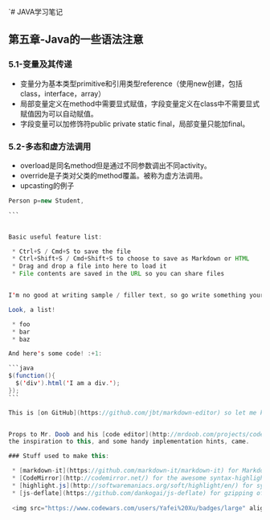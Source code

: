 `# JAVA学习笔记
## 第五章-Java的一些语法注意
### 5.1-变量及其传递
+ 变量分为基本类型primitive和引用类型reference（使用new创建，包括class，interface，array）
+ 局部变量定义在method中需要显式赋值，字段变量定义在class中不需要显式赋值因为可以自动赋值。
+ 字段变量可以加修饰符public private static final，局部变量只能加final。

### 5.2-多态和虚方法调用
+ overload是同名method但是通过不同参数调出不同activity。
+ override是子类对父类的method覆盖。被称为虚方法调用。
+ upcasting的例子
````java
Person p=new Student,

```


Basic useful feature list:

 * Ctrl+S / Cmd+S to save the file
 * Ctrl+Shift+S / Cmd+Shift+S to choose to save as Markdown or HTML
 * Drag and drop a file into here to load it
 * File contents are saved in the URL so you can share files


I'm no good at writing sample / filler text, so go write something yourself.

Look, a list!

 * foo
 * bar
 * baz

And here's some code! :+1:

```java
$(function(){
  $('div').html('I am a div.');
});
```

This is [on GitHub](https://github.com/jbt/markdown-editor) so let me know if I've b0rked it somewhere.


Props to Mr. Doob and his [code editor](http://mrdoob.com/projects/code-editor/), from which
the inspiration to this, and some handy implementation hints, came.

### Stuff used to make this:

 * [markdown-it](https://github.com/markdown-it/markdown-it) for Markdown parsing
 * [CodeMirror](http://codemirror.net/) for the awesome syntax-highlighted editor
 * [highlight.js](http://softwaremaniacs.org/soft/highlight/en/) for syntax highlighting in output code blocks
 * [js-deflate](https://github.com/dankogai/js-deflate) for gzipping of data to make it fit in URLs
 
 <img src="https://www.codewars.com/users/Yafei%20Xu/badges/large" align="left">
